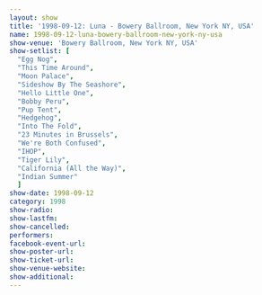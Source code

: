```yaml
---
layout: show
title: '1998-09-12: Luna - Bowery Ballroom, New York NY, USA'
name: 1998-09-12-luna-bowery-ballroom-new-york-ny-usa
show-venue: 'Bowery Ballroom, New York NY, USA'
show-setlist: [
  "Egg Nog",
  "This Time Around",
  "Moon Palace",
  "Sideshow By The Seashore",
  "Hello Little One",
  "Bobby Peru",
  "Pup Tent",
  "Hedgehog",
  "Into The Fold",
  "23 Minutes in Brussels",
  "We're Both Confused",
  "IHOP",
  "Tiger Lily",
  "California (All the Way)",
  "Indian Summer"
  ]
show-date: 1998-09-12
category: 1998
show-radio: 
show-lastfm: 
show-cancelled: 
performers: 
facebook-event-url: 
show-poster-url: 
show-ticket-url: 
show-venue-website: 
show-additional: 
---
```


